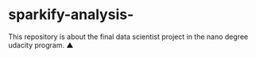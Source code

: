 # sparkify-analysis-
 This repository is about the final data scientist project in the nano degree udacity program.  ▲
